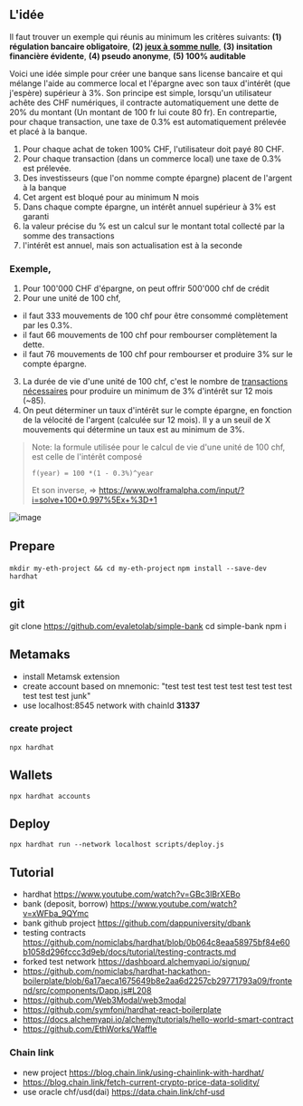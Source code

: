 ## L'idée
Il faut trouver un exemple qui réunis au minimum les critères suivants: **(1) régulation bancaire obligatoire**, **(2) [jeux à somme nulle](https://fr.wikipedia.org/wiki/Jeu_%C3%A0_somme_nulle)**, **(3) insitation financière évidente**, **(4) pseudo anonyme**, **(5) 100% auditable**

Voici une idée simple pour créer une banque sans license bancaire et qui mélange l'aide au commerce local et l'épargne avec son taux d'intérêt (que j'espère) supérieur à 3%. Son principe est simple, lorsqu'un utilisateur achête des CHF numériques, il contracte automatiquement une dette de 20% du montant (Un montant de 100 fr lui coute 80 fr). En contrepartie, pour chaque transaction, une taxe de 0.3% est automatiquement prélevée et placé à la banque. 


1. Pour chaque achat de token 100% CHF, l'utilisateur doit payé 80 CHF.
2. Pour chaque transaction (dans un commerce local) une taxe de 0.3% est prélevée. 
3. Des investisseurs (que l'on nomme compte épargne) placent de l'argent à la banque 
4. Cet argent est bloqué pour au minimum N mois
5. Dans chaque compte épargne, un intérêt annuel supérieur à 3% est garanti 
6. la valeur précise du % est un calcul sur le montant total collecté par la somme des transactions
7. l'intérêt est annuel, mais son actualisation est à la seconde

### Exemple,
1. Pour 100'000 CHF d'épargne, on peut offrir 500'000 chf de crédit
2. Pour une unité de 100 chf, 
  * il faut 333 mouvements de 100 chf pour être consommé complètement par les 0.3%.
  * il faut 66 mouvements de 100 chf pour rembourser complètement la dette.
  * il faut 76 mouvements de 100 chf pour rembourser et produire 3% sur le compte épargne.
3. La durée de vie d'une unité de 100 chf, c'est le nombre de [transactions nécessaires](https://www.wolframalpha.com/input/?i=solve+100*0.997%5Ex+%3D+77) pour produire un minimum de 3% d'intérêt sur 12 mois (~85).
3. On peut déterminer un taux d'intérêt sur le compte épargne, en fonction de la vélocité de l'argent (calculée sur 12 mois). Il y a un seuil de X mouvements qui détermine un taux est au minimum de 3%.

> Note: la formule utilisée pour le calcul de vie d'une unité de 100 chf, est celle de l'intérêt composé 
> 
> `f(year) = 100 *(1 - 0.3%)^year` 
> 
> Et son inverse,
> => https://www.wolframalpha.com/input/?i=solve+100*0.997%5Ex+%3D+1 

![image](https://user-images.githubusercontent.com/1422935/113479644-8e633580-9490-11eb-83db-07215c0ef85f.png)

## Prepare
`mkdir my-eth-project && cd my-eth-project`
`npm install --save-dev hardhat`

## git
  git clone https://github.com/evaletolab/simple-bank
  cd simple-bank
  npm i

## Metamaks
* install Metamsk extension
* create account based on mnemonic: "test test test test test test test test test test test junk"
* use localhost:8545 network with chainId **31337**

### create project

`npx hardhat`

## Wallets
`npx hardhat accounts`

## Deploy

`npx hardhat run --network localhost scripts/deploy.js`


## Tutorial

* hardhat https://www.youtube.com/watch?v=GBc3lBrXEBo
* bank (deposit, borrow) https://www.youtube.com/watch?v=xWFba_9QYmc
* bank github project https://github.com/dappuniversity/dbank
* testing contracts https://github.com/nomiclabs/hardhat/blob/0b064c8eaa58975bf84e60b1058d296fccc3d9eb/docs/tutorial/testing-contracts.md
* forked test network https://dashboard.alchemyapi.io/signup/
* https://github.com/nomiclabs/hardhat-hackathon-boilerplate/blob/6a17aeca1675649b8e2aa6d2257cb29771793a09/frontend/src/components/Dapp.js#L208
* https://github.com/Web3Modal/web3modal
* https://github.com/symfoni/hardhat-react-boilerplate
* https://docs.alchemyapi.io/alchemy/tutorials/hello-world-smart-contract
* https://github.com/EthWorks/Waffle

### Chain link
* new project https://blog.chain.link/using-chainlink-with-hardhat/
* https://blog.chain.link/fetch-current-crypto-price-data-solidity/
* use oracle chf/usd(dai) https://data.chain.link/chf-usd

